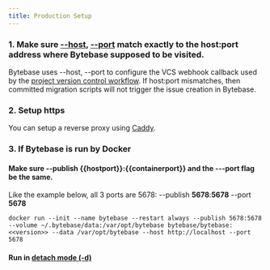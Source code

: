 ```yaml
---
title: Production Setup
---
```


### 1. Make sure [--host](/docs/reference/command-line#--host-string), [--port](/docs/reference/command-line#--port-number) match exactly to the host:port address where Bytebase supposed to be visited.

Bytebase uses --host, --port to configure the VCS webhook callback used by the [project version control workflow](/docs/accelerator/vcs-integration/enable-version-control-workflow#step-3-configure-deploy). If host:port mismatches, then committed migration scripts will not trigger the issue creation in Bytebase.

### 2. Setup https

You can setup a reverse proxy using [Caddy](https://caddyserver.com/docs/quick-starts/reverse-proxy).

### 3. If Bytebase is run by Docker

#### Make sure --publish {{hostport}}:{{containerport}} and the ---port flag be the same.

Like the example below, all 3 ports are 5678: --publish **5678**:**5678** --port **5678**

`docker run --init --name bytebase --restart always --publish 5678:5678 --volume ~/.bytebase/data:/var/opt/bytebase bytebase/bytebase:<<version>> --data /var/opt/bytebase --host http://localhost --port 5678`

#### Run in [detach mode (-d)](https://docs.docker.com/engine/reference/run/#detached--d)
